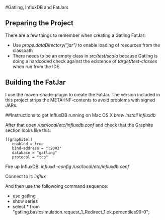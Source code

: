 #Gatling, InfluxDB and FatJars
## Preparing the Project
There are a few things to remember when creating a Gatling FatJar:
* Use _props.dataDirectory("jar")_ to enable loading of resources from the classpath
* There needs to be an empty class in _src/test/scala_ because Gatling is doing a hardcoded check against the existence 
of _target/test-classes_ when run from the IDE.

## Building the FatJar
I use the maven-shade-plugin to create the FatJar. The version included in this project strips the META-INF-contents to 
avoid problems with signed JARs.

##Instructions to get InfluxDB running on Mac OS X
_brew install influxdb_

After that open _/usr/local/etc/influxdb.conf_ and check that the Graphite section looks like this:

```
[[graphite]]
   enabled = true
   bind-address = ":2003"
   database = "gatling"
   protocol = "tcp"
```

Fire up InfluxDB:
_influxd -config /usr/local/etc/influxdb.conf_

Connect to it:
_influx_

And then use the followoing command sequence:
* use gatling
* show series
* select * from "gatling.basicsimulation.request_1_Redirect_1.ok.percentiles99-0";

